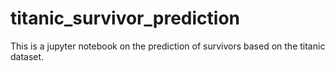 # titanic_survivor_prediction
This is a jupyter notebook on the prediction of survivors based on the titanic dataset.

